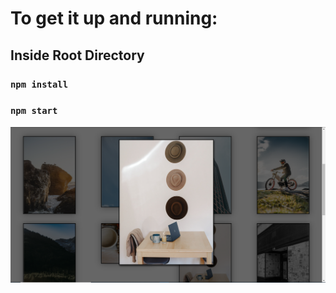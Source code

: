 # To get it up and running:

## Inside Root Directory

### `npm install`
### `npm start`

![alt text](https://github.com/ayushgupta1099/billeasy-frontend-test/blob/master/src/images/testImg.png?raw=true)
